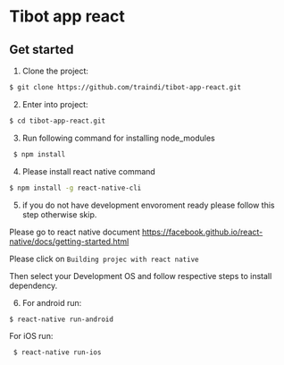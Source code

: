 # Tibot app react

## Get started

1. Clone the project:
```sh
$ git clone https://github.com/traindi/tibot-app-react.git
```
2. Enter into project: 
```sh
$ cd tibot-app-react.git
```
3. Run following command for installing node_modules 
```sh
 $ npm install
```
4. Please install react native command 
```sh
$ npm install -g react-native-cli
```
5. if you do not have development envoroment ready please follow this step otherwise skip.

Please go to react native document 
https://facebook.github.io/react-native/docs/getting-started.html

Please click on `Building projec with react native`

Then select your Development OS and follow respective steps to install dependency.

6. For android run:
```sh
$ react-native run-android
```
For iOS run:
```sh
 $ react-native run-ios
 ```
